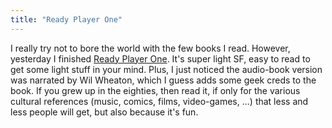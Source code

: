 ```yaml
---
title: "Ready Player One"
---
```


I really try not to bore the world with the few books I read. However,
yesterday I finished [Ready Player
One](https://en.wikipedia.org/wiki/Ready_Player_One). It's super light SF,
easy to read to get some light stuff in your mind. Plus, I just noticed the
audio-book version was narrated by Wil Wheaton, which I guess adds some geek
creds to the book. If you grew up in the eighties, then read it, if only for
the various cultural references (music, comics, films, video-games, ...) that
less and less people will get, but also because it's fun.

